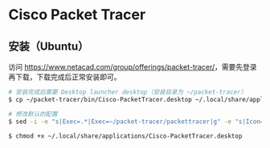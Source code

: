 # Cisco Packet Tracer

## 安装（Ubuntu）

访问 <https://www.netacad.com/group/offerings/packet-tracer/>，需要先登录再下载，下载完成后正常安装即可。

```sh
# 安装完成后需要 Desktop launcher desktop（安装目录为 ~/packet-tracer）
$ cp ~/packet-tracer/bin/Cisco-PacketTracer.desktop ~/.local/share/applications/

# 修改默认的配置
$ sed -i -e "s|Exec=.*|Exec=~/packet-tracer/packettracer|g" -e "s|Icon=.*|Icon=~/packet-tracer/art/app.png|g" ~/.local/share/applications/Cisco-PacketTracer.desktop

$ chmod +x ~/.local/share/applications/Cisco-PacketTracer.desktop
```